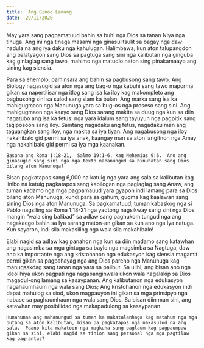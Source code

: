 ```yaml
---
title:  Ang Ginoo Lamang
date:  29/11/2020
---
```


May yara sang pagpamatuud bahin sa buhi nga Dios sa tanan Niya nga tinuga.  Ang ini nga tinaga masami nga ginasulitsulit sa bagay nga daw nadula na ang iya daku nga kahulugan.  Halimbawa, kun aton talupangdon ang balatyagon sang Dios sa pagtuga sang sini nga kalibutan nga ginguba kag ginlaglag sang tawo, mahimo nga matudlo naton sing pinakamaayo ang sining kag siensia.

Para sa ehemplo, paminsara ang bahin sa pagbusong sang tawo.  Ang Biology nagasugid sa aton nga ang bag-o nga kabuhi sang tawo maporma gikan sa napertilisar nga itlog sang isa ka iloy kag makompleto ang pagbusong sini sa sulod sang siam ka bulan.  Ang marka sang isa ka mahigugmaon nga Manunuga yara sa bug-os nga proseso sang sini.  Ang mahigugmaon nga kaayo sang Dios sarang makita sa duug nga kun sa diin nagatubo ang isa ka fetus: nga yara idalum sang tayuyun nga pagpitik sang tagiposoon sang iloy.  Samtang nagadaku ang fetus, nagadaku man ang taguangkan sang iloy, nga makita sa iya tiyan.  Ang nagabusong nga iloy nakahibalo gid permi sa iya anak, kaangay man sa aton langitnon nga Amay nga nakahibalo gid permi sa Iya mga kaanakan.

`Basaha ang Roma 1:18-21,  Salmo 19:1-6, kag Nehemias 9:6.  Ano ang ginasugid sang sini nga mga texto nahanungud sa binuhatan sang Dios bilang aton Manunuga? `

Bisan pagkatapos sang 6,000 na katuig nga yara ang sala sa kalibutan kag linibo na katuig pagkatapos sang kabilogan nga paglaglag sang Anaw, ang tuman kadamo nga mga pagpamauud yara gyapon indi lamang para sa Dios bilang aton Manunuga, kundi para sa gahum, gugma kag kaalawan sang sining Dios nga aton Manunuga.  Sa pagkamatuud, tuman kabaskog nga si Pablo nagsiling sa Roma 1:18-21 nga yadtong nagsikway sang sini nga Dios mangin “wala sing balibad” sa adlaw sang paghukom tungud nga ang nagakaego bahin sa Iya sarang maton-an gikan sa kun ano nga Iya natuga.  Kun sayoron, indi sila makasiling nga wala sila makahibalo!

Elabi nagid sa adlaw kag panahon nga kun sa diin madamo sang katawhan ang nagasimba sa mga gintuga sa baylo nga magsimba sa Nagtuga, daw ano ka importante nga ang kristohanon nga edukasyon kag siensia magamit permi gikan sa pagpahayag nga ang Dios pareho nga Manunuga kag manugsakdag sang tanan nga yara sa palibut.  Sa ulihi, ang bisan ano nga ideolihiya ukon pagpati nga nagapanginwala ukon wala nagalakip sa Dios magadul-ong lamang sa kasaypanan.  Ang kalibutanon nga edukasyon nagahaumhaum nga wala sang Dios; Ang kristohanon nga edukasyon indi dapat mahulog sa siod, ukon magpauyon ini gikan sa mga prinsipyo nga nabase sa paghaumhaum nga wala sang Dios.  Sa bisan diin man sini, ang katawhan may posibilidad nga makapadulong sa kasaypanan.

`Hunahunaa ang nahanungud sa tuman ka makatalanhaga kag matahum nga mga butang sa aton kalibutan, bisan pa pagkatapos nga nakasulod na ang sala.  Paano kita makatoon nga magkuha sang paglaum kag pagpaumpaw gikan sa sini, elabi nagid sa tinion sang personal nga mga pagtilaw kag pag-antus?`